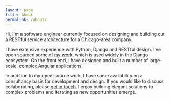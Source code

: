 ```yaml
---
layout: page
title: About
permalink: /about/
---
```


Hi, I'm a software engineer currently focused on designing and building out a RESTful service architecture for a Chicago-area company.

I have extensive experience with Python, Django and RESTful design. I've open sourced some of <a href="{{ site.baseurl }}/projects">my work</a>, which is used widely in the Django ecosystem. On the front end, I have designed and built a number of large-scale, complex Angular applications.

In addition to my open-source work, I have some availability on a consultancy basis for development and design. If you would like to discuss collaborating, please <a href="mailto:robertgsinger@gmail.com">get in touch</a>. I enjoy building elegant solutions to complex problems and iterating as new opportunities emerge.
